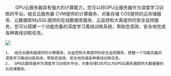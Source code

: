 &nbsp;&nbsp;&nbsp;&nbsp;&nbsp;&nbsp;&nbsp;&nbsp;GPU云服务器具有强大的计算能力，您可以将GPU云服务器作为深度学习训练的平台。结合云服务器 CVM提供的计算服务、对象存储 COS提供的云存储服务、云数据库MySQL提供的在线数据库服务、云监控和大禹提供的安全监控服务，您可以搭建一个功能完备的深度学习离线训练系统，帮助您高效、安全地完成各种离线训练任务。


![](//mc.qcloudimg.com/static/img/dfe9c205f88c60d1fad28b0d0f73029d/image.png)

	1.	结合云服务器提供的计算服务、云监控和大禹提供的安全监控服务，搭建一个功能完备的深度学习离线训练系统，帮助您高效、安全地完成各种离线训练任务。 
	2.	GPU云服务器作为深度学习训练的平台，对象存储COS可以为GPU云服务器提供大数据量的云存储服务。

